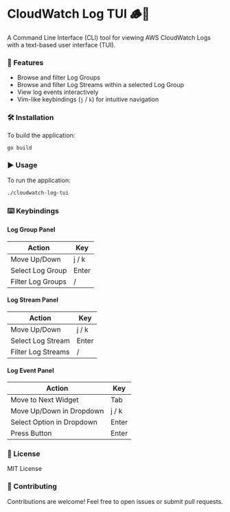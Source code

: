 # CloudWatch Log TUI 🪵👀

A Command Line Interface (CLI) tool for viewing AWS CloudWatch Logs with a text-based user interface (TUI).


### 🚀 Features

- Browse and filter Log Groups
- Browse and filter Log Streams within a selected Log Group
- View log events interactively
- Vim-like keybindings (`j` / `k`) for intuitive navigation


### 🛠️ Installation

To build the application:

```bash
go build
```

### ▶️ Usage
To run the application:

```bash
./cloudwatch-log-tui
```
### ⌨️ Keybindings

#### Log Group Panel
| Action               | Key       |
|----------------------|-----------|
| Move Up/Down         | j / k     |
| Select Log Group     | Enter     |
| Filter Log Groups    | /         |

#### Log Stream Panel
| Action               | Key       |
|----------------------|-----------|
| Move Up/Down         | j / k     |
| Select Log Stream    | Enter     |
| Filter Log Streams   | /         |

#### Log Event Panel
| Action                    | Key   |
|---------------------------|--------|
| Move to Next Widget       | Tab    |
| Move Up/Down in Dropdown  | j / k  |
| Select Option in Dropdown | Enter  |
| Press Button              | Enter  |

### 📄 License

MIT License

### 🤝 Contributing

Contributions are welcome! Feel free to open issues or submit pull requests.
